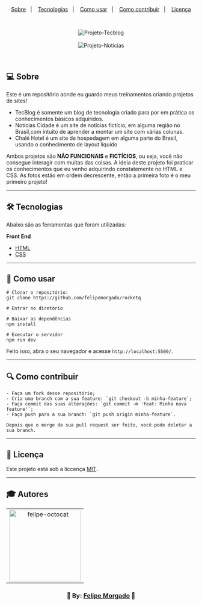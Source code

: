 <p align="center">
  <a href="#-sobre">Sobre</a>&nbsp;&nbsp;&nbsp;|&nbsp;&nbsp;&nbsp;
  <a href="#️-tecnologias">Tecnologias</a>&nbsp;&nbsp;&nbsp;|&nbsp;&nbsp;&nbsp;
  <a href="#-como-usar">Como usar</a>&nbsp;&nbsp;&nbsp;|&nbsp;&nbsp;&nbsp;
  <a href="#-como-contribuir">Como contribuir</a>&nbsp;&nbsp;&nbsp;|&nbsp;&nbsp;&nbsp;
  <a href="#-licença">Licença</a>
</p>
<br>

<p align="center">
 <img src="https://i2.paste.pics/CYX6R.png" alt="Projeto-Tecblog"/>
 <br><br>
 <img src="https://i2.paste.pics/D42P9.png" alt="Projeto-Noticias"/>

</p>
<br>

## 💻 Sobre
Este é um repositório aonde eu guardo meus treinamentos criando projetos de sites!
* TecBlog é somente um blog de tecnologia criado para por em prática os conhecimentos básicos adquiridos.
* Notícias Cidade é um site de notícias fictício, em alguma região no Brasil,com intuito de aprender a montar um site com várias colunas.
* Chalé Hotel é um site de hospedagem em alguma parte do Brasil, usando o conhecimento de layout líquido

Ambos projetos são **NÃO FUNCIONAIS** e **FICTÍCIOS**, ou seja, você não consegue interagir com muitas das coisas. A ideia deste projeto foi praticar os conhecimentos que eu venho adquirindo constatemente no HTML e CSS.
As fotos estão em ordem decrescente, então a primeira foto é o meu primeiro projeto!

---

## 🛠️ Tecnologias
Abaixo são as ferramentas que foram utilizadas:

**Front End**
* [HTML](https://developer.mozilla.org/pt-BR/docs/Web/HTML)
* [CSS](https://developer.mozilla.org/pt-BR/docs/Web/CSS)

---

## 👷 Como usar
```
# Clonar o repositório:
git clone https://github.com/felipemorgado/rocketq

# Entrar no diretório

# Baixar as dependências
npm install

# Executar o servidor
npm run dev
```
Feito isso, abra o seu navegador e acesse ` http://localhost:5500/ `.

---

## 🔍 Como contribuir
```
- Faça um fork desse repositório;
- Cria uma branch com a sua feature: `git checkout -b minha-feature`;
- Faça commit das suas alterações: `git commit -m 'feat: Minha nova feature'`; 
- Faça push para a sua branch: `git push origin minha-feature`.

Depois que o merge da sua pull request ser feito, você pode deletar a sua branch. 
```

---

## 📝 Licença
Este projeto está sob a liccença [MIT](https://pt.wikipedia.org/wiki/Licen%C3%A7a_MIT).

---

## 🎓 Autores
<table align="center">
  <tr>
    <td  align="center">
     <a href="https://github.com/felipemorgado">
      <img src="https://octocat-generator-assets.githubusercontent.com/my-octocat-1623876115461.png" width="190px;" alt="felipe-octocat" style="max-width:100%;">
  </tr>
 </table>
    <h3 align="center">💜 By: <a href="https://github.com/felipemorgado">Felipe Morgado</a> 💜</h3>
